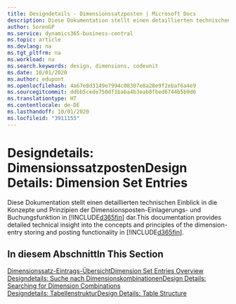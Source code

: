 ```yaml
---
title: Designdetails - Dimensionssatzposten | Microsoft Docs
description: Diese Dokumentation stellt einen detaillierten technischen Einblick in die Urheberrechtshinweise und Prinzipien bereit, die verwendet werden, um die Dimensionsposten-Einlagerungs- und Buchungsfunktion in  neu zu gestalten.
author: SorenGP
ms.service: dynamics365-business-central
ms.topic: article
ms.devlang: na
ms.tgt_pltfrm: na
ms.workload: na
ms.search.keywords: design, dimensions, codeunit
ms.date: 10/01/2020
ms.author: edupont
ms.openlocfilehash: 4a67e8d3149e7994c08307e8a28e9f2ebaf6a4e9
ms.sourcegitcommit: ddbb5cede750df1baba4b3eab8fbed6744b5b9d6
ms.translationtype: HT
ms.contentlocale: de-DE
ms.lasthandoff: 10/01/2020
ms.locfileid: "3911155"
---
```

# <a name="design-details-dimension-set-entries"></a><span data-ttu-id="fb4c4-103">Designdetails: Dimensionssatzposten</span><span class="sxs-lookup"><span data-stu-id="fb4c4-103">Design Details: Dimension Set Entries</span></span>
<span data-ttu-id="fb4c4-104">Diese Dokumentation stellt einen detaillierten technischen Einblick in die Konzepte und Prinzipien der Dimensionsposten-Einlagerungs- und Buchungsfunktion in [!INCLUDE[d365fin](includes/d365fin_md.md)] dar.</span><span class="sxs-lookup"><span data-stu-id="fb4c4-104">This documentation provides detailed technical insight into the concepts and principles of the dimension-entry storing and posting functionality in [!INCLUDE[d365fin](includes/d365fin_md.md)].</span></span>

## <a name="in-this-section"></a><span data-ttu-id="fb4c4-105">In diesem Abschnitt</span><span class="sxs-lookup"><span data-stu-id="fb4c4-105">In This Section</span></span>  
[<span data-ttu-id="fb4c4-106">Dimensionssatz-Eintrags-Übersicht</span><span class="sxs-lookup"><span data-stu-id="fb4c4-106">Dimension Set Entries Overview</span></span>](design-details-dimension-set-entries-overview.md)  
[<span data-ttu-id="fb4c4-107">Designdetails: Suche nach Dimensionskombinationen</span><span class="sxs-lookup"><span data-stu-id="fb4c4-107">Design Details: Searching for Dimension Combinations</span></span>](design-details-searching-for-dimension-combinations.md)  
[<span data-ttu-id="fb4c4-108">Designdetails: Tabellenstruktur</span><span class="sxs-lookup"><span data-stu-id="fb4c4-108">Design Details: Table Structure</span></span>](design-details-table-structure.md)  
